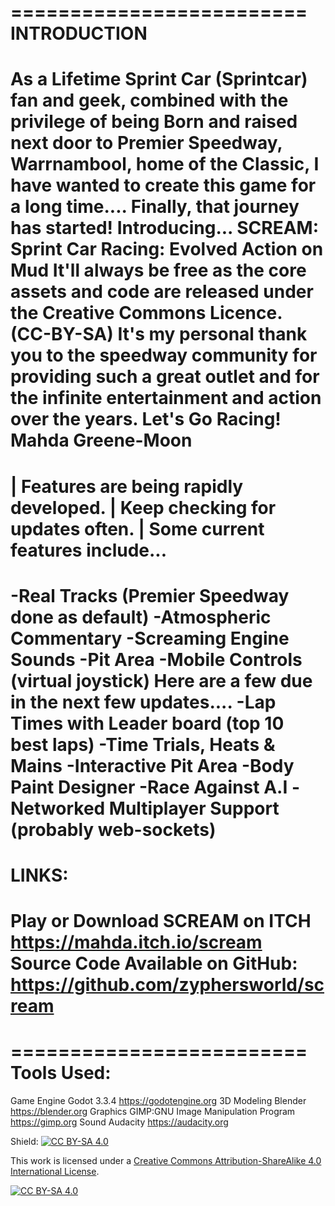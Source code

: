 =========================
INTRODUCTION
=========================
As a Lifetime Sprint Car (Sprintcar) fan and geek,
combined with the privilege of being Born and raised
next door to Premier Speedway, Warrnambool, home of the Classic,
I have wanted to create this game for a long time....
Finally, that journey has started!
Introducing...
SCREAM: Sprint Car Racing: Evolved Action on Mud
It'll always be free as the core assets and code are released
under the Creative Commons Licence. (CC-BY-SA)
It's my personal thank you to the speedway community for providing
such a great outlet and for the infinite entertainment and action
over the years.
Let's Go Racing!
Mahda Greene-Moon
=========================
| Features are being rapidly developed.
| Keep checking for updates often.
| Some current features include...
=========================
-Real Tracks (Premier Speedway done as default)
-Atmospheric Commentary
-Screaming Engine Sounds
-Pit Area
-Mobile Controls (virtual joystick)
Here are a few due in the next few updates....
-Lap Times with Leader board (top 10 best laps)
-Time Trials, Heats & Mains
-Interactive Pit Area
-Body Paint Designer
-Race Against A.I
-Networked Multiplayer Support (probably web-sockets)
=========================
LINKS:
=========================
Play or Download SCREAM on ITCH
https://mahda.itch.io/scream
Source Code Available on GitHub:
https://github.com/zyphersworld/scream
=========================
=========================
Tools Used:
=========================
Game Engine
Godot 3.3.4
https://godotengine.org
3D Modeling
Blender
https://blender.org
Graphics
GIMP:GNU Image Manipulation Program
https://gimp.org
Sound
Audacity
https://audacity.org

Shield: [![CC BY-SA 4.0][cc-by-sa-shield]][cc-by-sa]

This work is licensed under a
[Creative Commons Attribution-ShareAlike 4.0 International License][cc-by-sa].

[![CC BY-SA 4.0][cc-by-sa-image]][cc-by-sa]

[cc-by-sa]: http://creativecommons.org/licenses/by-sa/4.0/
[cc-by-sa-image]: https://licensebuttons.net/l/by-sa/4.0/88x31.png
[cc-by-sa-shield]: https://img.shields.io/badge/License-CC%20BY--SA%204.0-lightgrey.svg
